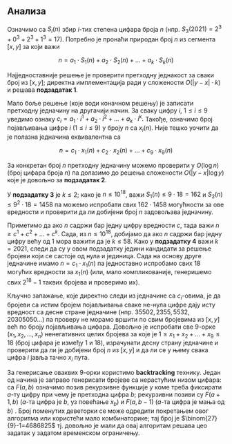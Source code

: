 ## Анализа
Означимо са $S_i(n)$ збир $i$-тих степена цифара броја $n$ (нпр. $S_3(2021)=2^3+0^3+2^3+1^3=17$). Потребно је пронаћи природан број $n$ из сегмента $[x,y]$ за који важи

$$n = a_1 \cdot S_1(n)+a_2\cdot S_2(n) + \ldots + a_k \cdot S_k(n)$$

Најједноставније решење је проверити претходну једнакост за сваки број из $[x,y]$; директна имплементација ради у сложености $O(|y-x|\cdot k)$ и решава **подзадатак 1**. 

Мало боље решење (које води коначном решењу) је записати претходну једначину на другачији начин. За сваку цифру $i$, $1 \leq i \leq 9$ уведимо ознаку $c_i = a_1 \cdot i^1 + a_2\cdot i^2 + \ldots + a_k \cdot i^k.$ Такође, означимо број појављивања цифре $i$ ($1\leq i \leq 9$) у броју $n$ са $x_i(n)$. Није тешко уочити да је полазна једначина еквивалентна са

$$n = c_1 \cdot x_1(n) + c_2 \cdot x_2(n) + \ldots + c_9 \cdot x_9(n)$$ 

За конкретан број $n$ претходну једначину можемо проверити у $O(\log n)$ (број цифара броја $n$) па долазимо до решења сложености $O(|y-x|\log y)$ које је довољно за **подзадатак 2**.
 
У **подзадатку 3** је $k \leq 2$; како је $n \leq 10^{18}$, важи $S_1(n) \leq 9\cdot 18 = 162$ и $S_2(n)\leq 9^2 \cdot 18 = 1458$ па можемо испробати свих $162 \cdot 1458$ могућности за ове вредности и проверити да ли добијени број $n$ задовољава једначину.

Приметимо да ако $n$ садржи бар једну цифру вредности $c$, тада важи $n \geq c^1+c^2+\ldots +c^k$. Сада, из $n \leq 10^{18}$, добијамо да ако $n$ садржи бар једну цифру већу од $1$ мора важити да је $k \leq 58$. Како у **подзадатку 4** важи $k = 2021$, следи да су у овом подзадатку једини кандидати за решење бројеви који се састоје од нула и јединица. Сада на основу друге једначине имамо $n = c_1 \cdot x_1(n)$ па једноставно испробамо свих $18$ могућих вредности за $x_1(n)$ (или, мало компликованије, генеришемо свих $2^{18} - 1$ таквих бројева и проверимо их).

Кључно запажање, које директно следи из једначине са $c_i$-овима, је да бројеви са истим бројем појављивања сваке не-нула цифре дају исту вредност са десне стране једначине (нпр. $35502, 2355, 5532, 20305050...$) па проверу не морамо вршити по свим бројевима из $[x,y]$ већ по броју појављивања цифара. Довољно је испробати све $9$-орке $(x_1, x_2, ..., x_n)$ ненегативних целих бројева за које је $1 \leq x_1 + x_2 + \ldots  +x_9 \leq 18$ (број цифара је између 1 и 18), израчунати десну страну једначине и проверити да ли је добијени број $n$ из $[x,y]$ и да ли се у њему свака цифра $i$ јавља тачно $x_i$ пута.

За генерисање оваквих $9$-орки користимо **backtracking** технику. Један од начина је заправо генерисати бројеве са нерастућим низом цифара: са $F(a,b)$ oзначимо позив рекурзивне функције у коме треба фиксирати $a$-ту цифру при чему је претходна цифра $b$; рекурзивни позиви су $F(a+1, b)$ ($a$-та цифра је $b$, уз повећање $x_b$) и $F(a, b-1)$ ($a$-та цифра је мања од $b$) . Број поменутих деветорки се може одредити покретањем овог алгоритма или користећи мало комбинаторике; тај број је $\binom{27}{9}-1=4686825$ тј. довољно је мали да овај алгоритам решава цео задатак у задатом временском ограничењу.
